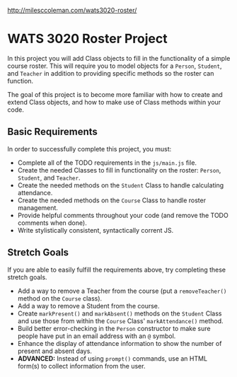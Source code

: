 
http://milesccoleman.com/wats3020-roster/
# WATS 3020 Roster Project

In this project you will add Class objects to fill in the functionality of a
simple course roster. This will require you to model objects for a `Person`,
`Student`, and `Teacher` in addition to providing specific methods so the roster
can function.

The goal of this project is to become more familiar with how to create and
extend Class objects, and how to make use of Class methods within your code.

## Basic Requirements

In order to successfully complete this project, you must:

* Complete all of the TODO requirements in the `js/main.js` file.
* Create the needed Classes to fill in functionality on the roster: `Person`, `Student`, and `Teacher`.
* Create the needed methods on the `Student` Class to handle calculating attendance.
* Create the needed methods on the `Course` Class to handle roster management.
* Provide helpful comments throughout your code (and remove the TODO comments when done).
* Write stylistically consistent, syntactically corrent JS.

## Stretch Goals

If you are able to easily fulfill the requirements above, try completing these
stretch goals.

* Add a way to remove a Teacher from the course (put a `removeTeacher()` method on the `Course` class).
* Add a way to remove a Student from the course.
* Create `markPresent()` and `markAbsent()` methods on the `Student` Class and use those from within the `Course` Class' `markAttendance()` method.
* Build better error-checking in the `Person` constructor to make sure people have put in an email address with an `@` symbol.
* Enhance the display of attendance information to show the number of present and absent days.
* **ADVANCED:** Instead of using `prompt()` commands, use an HTML form(s) to collect information from the user.

